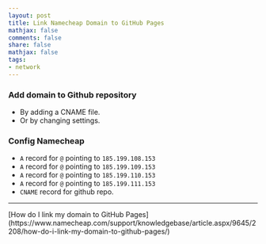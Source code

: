 ```yaml
---
layout: post
title: Link Namecheap Domain to GitHub Pages
mathjax: false
comments: false
share: false
mathjax: false
tags:
- network
---
```


### Add domain to Github repository
* By adding a CNAME file.
* Or by changing settings.

<!--more-->

### Config Namecheap
* `A` record for `@` pointing to `185.199.108.153`
* `A` record for `@` pointing to `185.199.109.153`
* `A` record for `@` pointing to `185.199.110.153`
* `A` record for `@` pointing to `185.199.111.153`
* `CNAME` record for github repo.

<hr>
[How do I link my domain to GitHub Pages](https://www.namecheap.com/support/knowledgebase/article.aspx/9645/2208/how-do-i-link-my-domain-to-github-pages/)